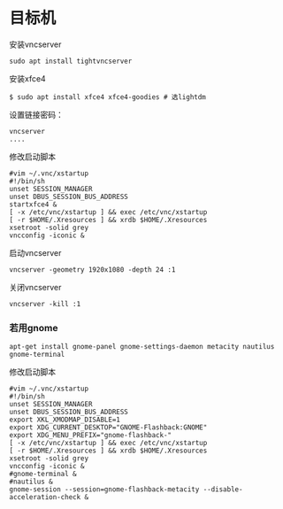 
# 目标机
安装vncserver
```shell
sudo apt install tightvncserver
```
安装xfce4
```shell
$ sudo apt install xfce4 xfce4-goodies # 选lightdm

```
设置链接密码：
```shell
vncserver
....
```
修改启动脚本
```shell
#vim ~/.vnc/xstartup
#!/bin/sh
unset SESSION_MANAGER
unset DBUS_SESSION_BUS_ADDRESS
startxfce4 &
[ -x /etc/vnc/xstartup ] && exec /etc/vnc/xstartup
[ -r $HOME/.Xresources ] && xrdb $HOME/.Xresources
xsetroot -solid grey
vncconfig -iconic &
```
启动vncserver
```shell
vncserver -geometry 1920x1080 -depth 24 :1
```
关闭vncserver
```shell
vncserver -kill :1
```

### 若用gnome

```shell
apt-get install gnome-panel gnome-settings-daemon metacity nautilus gnome-terminal
```

修改启动脚本
```shell
#vim ~/.vnc/xstartup
#!/bin/sh
unset SESSION_MANAGER
unset DBUS_SESSION_BUS_ADDRESS
export XKL_XMODMAP_DISABLE=1
export XDG_CURRENT_DESKTOP="GNOME-Flashback:GNOME"
export XDG_MENU_PREFIX="gnome-flashback-"
[ -x /etc/vnc/xstartup ] && exec /etc/vnc/xstartup
[ -r $HOME/.Xresources ] && xrdb $HOME/.Xresources
xsetroot -solid grey
vncconfig -iconic &
#gnome-terminal &    
#nautilus &   
gnome-session --session=gnome-flashback-metacity --disable-acceleration-check &
```
